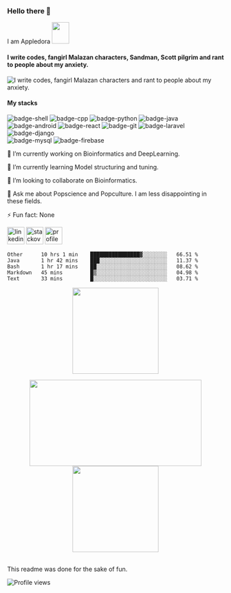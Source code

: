 ### Hello there 👋
I am Appledora <img src="https://64.media.tumblr.com/15e9d496bda7cf97e7fa9babc45417a1/248bc87be5b4f51b-38/s640x960/6d4adf9beab1c80c07048b7da5e8dedf874b23b1.gif" width="40" height="50" />

#### I write codes, fangirl Malazan characters, Sandman, Scott pilgrim and rant to people about my anxiety. 


![I write codes, fangirl Malazan characters and rant to people about my anxiety.](https://www.onlysp.com/wp-content/uploads/2015/05/scott_pilgrim_finest_hour_comic_book_cover_wallpaper_011.jpg)
<!--<p align="center<!--
  <a href="https://github.com/appledora" class="rich-diff-level-one">
    <img src="https://github-readme-stats.vercel.app/api?username=appledora&&show_icons=true&theme=tokyonight" alt="Appledora's Stats" >
  </a>
</p> -->

#### My stacks
![badge-shell](https://img.shields.io/badge/Language-Shell-cbaf87?style=for-the-badge&logo=gnu-bash&logoColor=white&labelColor=30475e)
![badge-cpp](https://img.shields.io/badge/language-c%2B%2B-cbaf87?style=for-the-badge&logo=c%2B%2B&logoColor=white&labelColor=30475e)
![badge-python](https://img.shields.io/badge/language-python-cbaf87?style=for-the-badge&logo=python&logoColor=white&labelColor=30475e)
![badge-java](https://img.shields.io/badge/language-java-cbaf87?style=for-the-badge&logo=java&logoColor=white&labelColor=30475e) <br/>
![badge-android](https://img.shields.io/badge/framework-android-cbaf87?style=for-the-badge&logo=android&logoColor=white&labelColor=30475e)
![badge-react](https://img.shields.io/badge/framework-react-cbaf87?style=for-the-badge&logo=react&logoColor=white&labelColor=30475e) 
![badge-git](https://img.shields.io/badge/framework-git-cbaf87?style=for-the-badge&logo=git&logoColor=white&labelColor=30475e) 
![badge-laravel](https://img.shields.io/badge/framework-laravel-cbaf87?style=for-the-badge&logo=laravel&logoColor=white&labelColor=30475e) 
![badge-django](https://img.shields.io/badge/framework-django-cbaf87?style=for-the-badge&logo=django&logoColor=white&labelColor=30475e) <br/>
![badge-mysql](https://img.shields.io/badge/database-mysql-cbaf87?style=for-the-badge&logo=mysql&logoColor=white&labelColor=30475e) 
![badge-firebase](https://img.shields.io/badge/database-firebase-cbaf87?style=for-the-badge&logo=firebase&logoColor=white&labelColor=30475e)

🔭 I’m currently working on Bioinformatics and DeepLearning.

🌱 I’m currently learning Model structuring and tuning.

👯 I’m looking to collaborate on Bioinformatics. 

💬 Ask me about Popscience and Popculture. I am less disappointing in these fields.

⚡ Fun fact: None 

 [<img src='https://cdn.jsdelivr.net/npm/simple-icons@3.0.1/icons/linkedin.svg' alt='linkedin' height='40'>](https://www.linkedin.com/in/nazia-tasnim-3b377a190/)  [<img src='https://cdn.jsdelivr.net/npm/simple-icons@3.0.1/icons/stackoverflow.svg' alt='stackoverflow' height='40'>](https://stackoverflow.com/users/https://stackoverflow.com/users/11551168/appledora) 
 [<img src='https://image.freepik.com/free-icon/pie-chart-outline_318-10654.jpg' alt='profile status' height='40'>](https://profile-summary-for-github.com/user/appledora) 


<!--START_SECTION:waka-->
```text
Other      10 hrs 1 min    ████████████████▓░░░░░░░░   66.51 % 
Java       1 hr 42 mins    ███░░░░░░░░░░░░░░░░░░░░░░   11.37 % 
Bash       1 hr 17 mins    ██░░░░░░░░░░░░░░░░░░░░░░░   08.62 % 
Markdown   45 mins         █▒░░░░░░░░░░░░░░░░░░░░░░░   04.98 % 
Text       33 mins         █░░░░░░░░░░░░░░░░░░░░░░░░   03.71 % 
```
<!--END_SECTION:waka-->
<p align = "center">
<img height="200" src="https://github-profile-trophy.vercel.app/?username=appledora&theme=gruvbox&row=2&margin-w=5&margin-h=5&count_private=true&title=Commit,Repositories,Followers"/>
<p/>
<!--- dracula base : #282a36 font : #ff79c6 -->
<p align="center">
<img  height="200" width="400" src="https://github-readme-stats.vercel.app/api/top-langs/?username=appledora&layout=compact&hide=makefile,css&bg_color=211e1b&title_color=79740e&text_color=79740e&count_private=true&langs_count=5" />
<img height="200" src="https://github-readme-stats.vercel.app/api?username=appledora&bg_color=211e1b&title_color=79740e&text_color=83a598&show_icons=true&icon_color=fabd2f&count_private=true" />
</p>
<br/>
This readme was done for the sake of fun.

![Profile views](https://gpvc.arturio.dev/appledora) 


